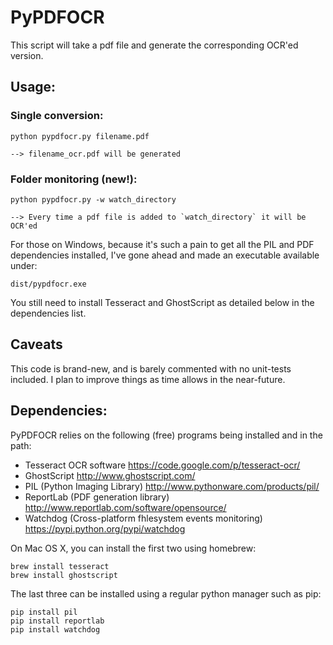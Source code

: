 # PyPDFOCR

This script will take a pdf file and generate the corresponding OCR'ed version.

## Usage: 
### Single conversion:
    python pypdfocr.py filename.pdf

    --> filename_ocr.pdf will be generated

### Folder monitoring (new!):
    python pypdfocr.py -w watch_directory

    --> Every time a pdf file is added to `watch_directory` it will be OCR'ed
    
For those on Windows, because it's such a pain to get all the PIL and PDF
dependencies installed, I've gone ahead and made an executable available under:

    dist/pypdfocr.exe

You still need to install Tesseract and GhostScript as detailed below in the dependencies
list.

## Caveats
This code is brand-new, and is barely commented with no unit-tests included.  I plan to improve 
things as time allows in the near-future.

## Dependencies:
PyPDFOCR relies on the following (free) programs being installed and in the path:

- Tesseract OCR software https://code.google.com/p/tesseract-ocr/
- GhostScript http://www.ghostscript.com/
- PIL (Python Imaging Library) http://www.pythonware.com/products/pil/
- ReportLab (PDF generation library) http://www.reportlab.com/software/opensource/
- Watchdog (Cross-platform fhlesystem events monitoring) https://pypi.python.org/pypi/watchdog

On Mac OS X, you can install the first two using homebrew:

    brew install tesseract
    brew install ghostscript

The last three can be installed using a regular python manager such as pip:

    pip install pil
    pip install reportlab
    pip install watchdog
